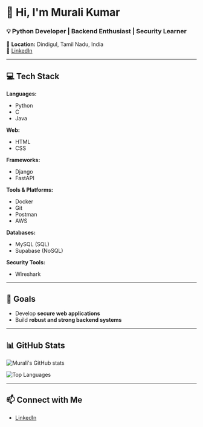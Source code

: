 # 👋 Hi, I'm Murali Kumar

### 💡 Python Developer | Backend Enthusiast | Security Learner

📍 **Location:** Dindigul, Tamil Nadu, India  
🔗 [LinkedIn](https://www.linkedin.com/in/murali-kumar-s-12994b291?utm_source=share&utm_campaign=share_via&utm_content=profile&utm_medium=android_app)

---

## 💻 Tech Stack

**Languages:**  
- Python  
- C  
- Java

**Web:**  
- HTML  
- CSS

**Frameworks:**  
- Django  
- FastAPI

**Tools & Platforms:**  
- Docker  
- Git  
- Postman  
- AWS

**Databases:**  
- MySQL (SQL)  
- Supabase (NoSQL)

**Security Tools:**  
- Wireshark

---

## 🚀 Goals

- Develop **secure web applications**
- Build **robust and strong backend systems**

---

## 📊 GitHub Stats

![Murali's GitHub stats](https://github-readme-stats.vercel.app/api?username=murali2277&show_icons=true&theme=radical)

![Top Languages](https://github-readme-stats.vercel.app/api/top-langs/?username=murali2277&layout=compact&theme=radical)

---

## 📫 Connect with Me

- [LinkedIn](https://www.linkedin.com/in/murali-kumar-s-12994b291?utm_source=share&utm_campaign=share_via&utm_content=profile&utm_medium=android_app)
